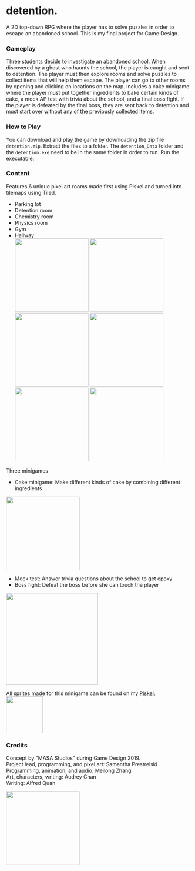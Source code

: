 # detention.
A 2D top-down RPG where the player has to solve puzzles in order to escape an abandoned school. 
This is my final project for Game Design.

### Gameplay
Three students decide to investigate an abandoned school. When discovered by a ghost who haunts the school, the player is caught and sent to detention. The player must then explore rooms and solve puzzles to collect items that will help them escape. The player can go to other rooms by opening and clicking on locations on the map. Includes a cake minigame where the player must put together ingredients to bake certain kinds of cake, a mock AP test with trivia about the school, and a final boss fight. If the player is defeated by the final boss, they are sent back to detention and must start over without any of the previously collected items.

### How to Play
You can download and play the game by downloading the zip file <code>detention.zip</code>. Extract the files to a folder. The <code>detention_Data</code> folder and the <code>detention.exe</code> need to be in the same folder in order to run. Run the executable.

### Content
Features 6 unique pixel art rooms made first using Piskel and turned into tilemaps using Tiled. <br>
- Parking lot
- Detention room
- Chemistry room
- Physics room
- Gym
- Hallway<br>
<img src="https://raw.githubusercontent.com/SamP923/Video-Game_detention/master/Tilemaps/parkingLot.png" height = "200">  <img src="https://raw.githubusercontent.com/SamP923/Video-Game_detention/master/Tilemaps/detentionRoom.png" height = "200">  <img src="https://raw.githubusercontent.com/SamP923/Video-Game_detention/master/Tilemaps/chemistryRoom.png" height = "200">  <img src="https://raw.githubusercontent.com/SamP923/Video-Game_detention/master/Tilemaps/physicsRoom.png" height = "200">  <img src="https://raw.githubusercontent.com/SamP923/Video-Game_detention/master/Tilemaps/gym.png" height = "200">  <img src="https://raw.githubusercontent.com/SamP923/Video-Game_detention/master/Tilemaps/hallwayTilemap.png" height = "200">

Three minigames <br>
- Cake minigame: Make different kinds of cake by combining different ingredients

<img src="https://raw.githubusercontent.com/SamP923/Video-Game_detention/master/Images/minigame-chemroom--.png" height = "200">

- Mock test: Answer trivia questions about the school to get epoxy
- Boss fight: Defeat the boss before she can touch the player

<img src="https://raw.githubusercontent.com/SamP923/Video-Game_detention/master/Images/BADEND.png" height = "250">

All sprites made for this minigame can be found on my [Piskel.](https://www.piskelapp.com/user/5742736389439488/public) <br>
<img src="https://raw.githubusercontent.com/SamP923/Video-Game_detention/master/Images/Player.png" width = "100">

### Credits
Concept by "MASA Studios" during Game Design 2019. <br>
Project lead, programming, and pixel art: Samantha Prestrelski<br>
Programming, animation, and audio: Meilong Zhang<br>
Art, characters, writing: Audrey Chan<br>
Writing: Alfred Quan<br>

<img src="https://raw.githubusercontent.com/SamP923/Video-Game_detention/master/Images/MASA-logo.png" width="200">
